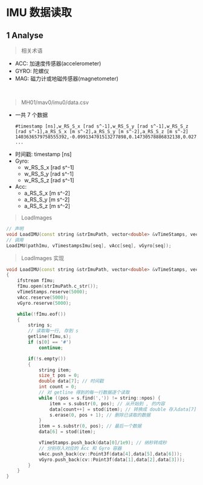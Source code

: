 &emsp;
# IMU 数据读取

## 1 Analyse
>相关术语
- ACC: 加速度传感器(accelerometer)
- GYRO: 陀螺仪
- MAG: 磁力计或地磁传感器(magnetometer)

&emsp;
>MH01/mav0/imu0/data.csv
- 一共 7 个数据
    ```
    #timestamp [ns],w_RS_S_x [rad s^-1],w_RS_S_y [rad s^-1],w_RS_S_z [rad s^-1],a_RS_S_x [m s^-2],a_RS_S_y [m s^-2],a_RS_S_z [m s^-2]
    1403636579758555392,-0.099134701513277898,0.14730578886832138,0.02722713633111154,8.1476917083333333,-0.37592158333333331,-2.4026292499999999
    ...
    ```
- 时间戳: timestamp [ns]
- Gyro: 
    - w_RS_S_x [rad s^-1]
    - w_RS_S_y [rad s^-1]
    - w_RS_S_z [rad s^-1]
- Acc: 
    - a_RS_S_x [m s^-2]
    - a_RS_S_y [m s^-2]
    - a_RS_S_z [m s^-2]

>LoadImages
```c++
// 声明
void LoadIMU(const string &strImuPath, vector<double> &vTimeStamps, vector<cv::Point3f> &vAcc, vector<cv::Point3f> &vGyro)
// 调用
LoadIMU(pathImu, vTimestampsImu[seq], vAcc[seq], vGyro[seq]);
```

>LoadImages 实现
```c++
void LoadIMU(const string &strImuPath, vector<double> &vTimeStamps, vector<cv::Point3f> &vAcc, vector<cv::Point3f> &vGyro)
{
    ifstream fImu;
    fImu.open(strImuPath.c_str());
    vTimeStamps.reserve(5000);
    vAcc.reserve(5000);
    vGyro.reserve(5000);

    while(!fImu.eof())
    {
        string s;
        // 读取每一行, 存到 s
        getline(fImu,s);
        if (s[0] == '#')
            continue;

        if(!s.empty())
        {
            string item;
            size_t pos = 0;
            double data[7]; // 时间戳 
            int count = 0;
            // 对 getline 得到的每一行数据逐个读取
            while ((pos = s.find(',')) != string::npos) {
                item = s.substr(0, pos); // 从开始到 , 的内容
                data[count++] = stod(item); // 转换成 double 存入data[7]
                s.erase(0, pos + 1); // 删除已读取的数据
            }
            item = s.substr(0, pos); // 最后一个数据
            data[6] = stod(item);

            vTimeStamps.push_back(data[0]/1e9); // 纳秒转成秒
            // 分别存入对应的 Acc 和 Gyro 容器
            vAcc.push_back(cv::Point3f(data[4],data[5],data[6]));
            vGyro.push_back(cv::Point3f(data[1],data[2],data[3]));
        }
    }
}
```

